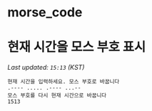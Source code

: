 # morse_code
# 현재 시간을 모스 부호 표시
<!-- MORSE_TIME_START -->
_Last updated: `15:13` (KST)_

```
현재 시간을 입력하세요. 모스 부호로 바꿉니다
.---- ..... .---- ...--
모스 부호를 다시 현재 시간으로 바꿉니다
1513
```
<!-- MORSE_TIME_END -->
